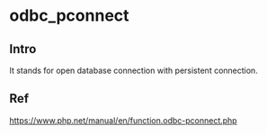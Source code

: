 # odbc_pconnect
## Intro
It stands for open database connection with persistent connection.
## Ref

https://www.php.net/manual/en/function.odbc-pconnect.php
